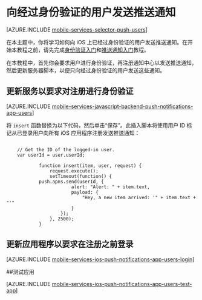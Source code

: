 <properties
	pageTitle="向 iOS 中经过身份验证的用户发送推送通知（JavaScript 后端）"
	description="了解如何向特定用户发送推送通知"
	services="mobile-services,notification-hubs"
	documentationCenter="ios"
	authors="krisragh"
	manager="dwrede"
	editor=""/>


<tags
	ms.service="mobile-services"
	ms.date="03/09/2016"
	wacn.date="04/11/2016"/>

#  向经过身份验证的用户发送推送通知

[AZURE.INCLUDE [mobile-services-selector-push-users](../includes/mobile-services-selector-push-users.md)]


在本主题中，你将学习如何向 iOS 上已经过身份验证的用户发送推送通知。在开始本教程之前，请先完成[身份验证入门]和[推送通知入门]教程。

在本教程中，首先你会要求用户进行身份验证，再注册通知中心以发送推送通知，然后更新服务器脚本，以便只向经过身份验证的用户发送这些通知。


## <a name="register"></a>更新服务以要求对注册进行身份验证

[AZURE.INCLUDE [mobile-services-javascript-backend-push-notifications-app-users](../includes/mobile-services-javascript-backend-push-notifications-app-users.md)]

将 `insert` 函数替换为以下代码，然后单击“保存”。此插入脚本将使用用户 ID 标记从已登录用户向所有 iOS 应用程序注册发送推送通知：

```

	// Get the ID of the logged-in user.
	var userId = user.userId; 
	
	        function insert(item, user, request) {
	            request.execute();
	            setTimeout(function() {
	        push.apns.send(userId, {
	                    alert: "Alert: " + item.text,
	                    payload: {
	                        "Hey, a new item arrived: '" + item.text + "'"
	                    }
	                });
	            }, 2500);
	        }
```

## <a name="update-app"></a>更新应用程序以要求在注册之前登录

[AZURE.INCLUDE [mobile-services-ios-push-notifications-app-users-login](../includes/mobile-services-ios-push-notifications-app-users-login.md)]

##<a name="test"></a>测试应用

[AZURE.INCLUDE [mobile-services-ios-push-notifications-app-users-test-app](../includes/mobile-services-ios-push-notifications-app-users-test-app.md)]



<!-- Anchors. -->

[Updating the service to require authentication for registration]: #register
[Updating the app to log in before registration]: #update-app
[Testing the app]: #test
[Next Steps]: #next-steps


<!-- URLs. -->
[身份验证入门]: /documentation/articles/mobile-services-ios-get-started-users/
[推送通知入门]: /documentation/articles/mobile-services-javascript-backend-ios-get-started-push/

[Mobile Services .NET How-to Conceptual Reference]: /documentation/articles/mobile-services-ios-how-to-use-client-library/

<!---HONumber=Mooncake_0118_2016-->
